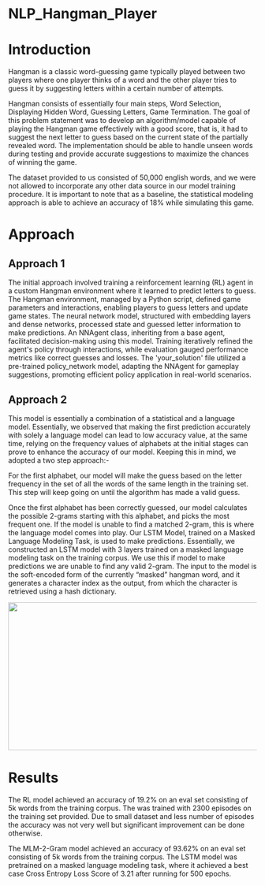 # NLP_Hangman_Player

# Introduction

Hangman is a classic word-guessing game typically played between two players where one player thinks of a word and the other player tries to guess it by suggesting letters within a certain number of attempts. 

Hangman consists of essentially four main steps, Word Selection, Displaying Hidden Word, Guessing Letters, Game Termination. The goal of this problem statement was to develop an algorithm/model capable of playing the Hangman game effectively with a good score, that is, it had to suggest the next letter to guess based on the current state of the partially revealed word. The implementation should be able to handle unseen words during testing and provide accurate suggestions to maximize the chances of winning the game.

The dataset provided to us consisted of 50,000 english words, and we were not allowed to incorporate any other data source in our model training procedure. It is important to note that as a baseline, the statistical modeling approach is able to achieve an accuracy of 18% while simulating this game.

# Approach

## Approach 1

The initial approach involved training a reinforcement learning (RL) agent in a custom Hangman environment where it learned to predict letters to guess. The Hangman environment, managed by a Python script, defined game parameters and interactions, enabling players to guess letters and update game states. The neural network model, structured with embedding layers and dense networks, processed state and guessed letter information to make predictions. An NNAgent class, inheriting from a base agent, facilitated decision-making using this model. Training iteratively refined the agent's policy through interactions, while evaluation gauged performance metrics like correct guesses and losses. The 'your_solution' file utilized a pre-trained policy_network model, adapting the NNAgent for gameplay suggestions, promoting efficient policy application in real-world scenarios.

## Approach 2
This model is essentially a combination of a statistical and a language model. Essentially, we observed that making the first prediction accurately with solely a language model can lead to low accuracy value, at the same time, relying on the frequency values of alphabets at the initial stages can prove to enhance the accuracy of our model. Keeping this in mind, we adopted a two step approach:-

For the first alphabet, our model will make the guess based on the letter frequency in the set of all the words of the same length in the training set. This step will keep going on until the algorithm has made a valid guess.

Once the first alphabet has been correctly guessed, our model calculates the possible 2-grams starting with this alphabet, and picks the most frequent one. If the model is unable to find a matched 2-gram, this is where the language model comes into play. Our LSTM Model, trained on a Masked Language Modeling Task, is used to make predictions. Essentially, we constructed an LSTM model with 3 layers trained on a masked language modeling task on the training corpus. We use this if model to make predictions  we are unable to find any valid 2-gram. The input to the model is the soft-encoded form of the currently “masked” hangman word, and it generates a character index as the output, from which the character is retrieved using a hash dictionary.

<p align="center">
   <img src="https://github.com/mbappeenjoyer/NLP_Hangman_Player/assets/134948011/91873cd9-c7b5-4cf0-b940-5c419fb062cd" width=900 height=300>
</p>

# Results

The RL model achieved an accuracy of 19.2% on an eval set consisting of 5k words from the training corpus. The was trained with 2300 episodes on the training set provided. Due to small dataset and less number of episodes the accuracy was not very well but significant improvement can be done otherwise.

The MLM-2-Gram model achieved an accuracy of 93.62% on an eval set consisting of 5k words from the training corpus. The LSTM model was pretrained on a masked language modeling task, where it achieved a best case Cross Entropy Loss Score of 3.21 after running for 500 epochs. 
